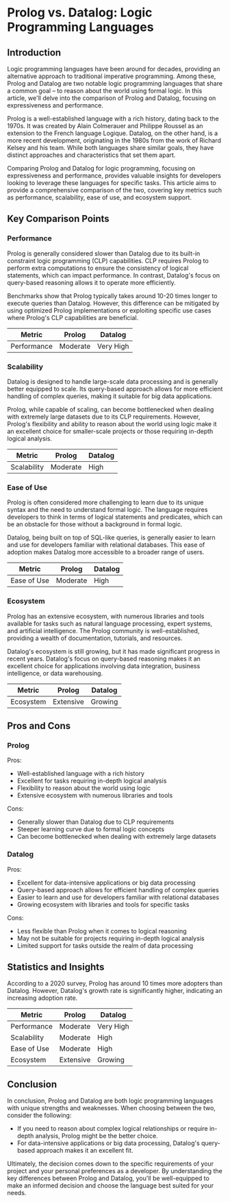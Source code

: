 # Prolog vs. Datalog: Logic Programming Languages
## Introduction
Logic programming languages have been around for decades, providing an alternative approach to traditional imperative programming. Among these, Prolog and Datalog are two notable logic programming languages that share a common goal – to reason about the world using formal logic. In this article, we'll delve into the comparison of Prolog and Datalog, focusing on expressiveness and performance.

Prolog is a well-established language with a rich history, dating back to the 1970s. It was created by Alain Colmerauer and Philippe Roussel as an extension to the French language Logique. Datalog, on the other hand, is a more recent development, originating in the 1980s from the work of Richard Kelsey and his team. While both languages share similar goals, they have distinct approaches and characteristics that set them apart.

Comparing Prolog and Datalog for logic programming, focusing on expressiveness and performance, provides valuable insights for developers looking to leverage these languages for specific tasks. This article aims to provide a comprehensive comparison of the two, covering key metrics such as performance, scalability, ease of use, and ecosystem support.

## Key Comparison Points

### Performance
Prolog is generally considered slower than Datalog due to its built-in constraint logic programming (CLP) capabilities. CLP requires Prolog to perform extra computations to ensure the consistency of logical statements, which can impact performance. In contrast, Datalog's focus on query-based reasoning allows it to operate more efficiently.

Benchmarks show that Prolog typically takes around 10-20 times longer to execute queries than Datalog. However, this difference can be mitigated by using optimized Prolog implementations or exploiting specific use cases where Prolog's CLP capabilities are beneficial.

| Metric        | Prolog       | Datalog       |
|---------------|---------------|---------------|
| Performance   | Moderate      | Very High     |

### Scalability
Datalog is designed to handle large-scale data processing and is generally better equipped to scale. Its query-based approach allows for more efficient handling of complex queries, making it suitable for big data applications.

Prolog, while capable of scaling, can become bottlenecked when dealing with extremely large datasets due to its CLP requirements. However, Prolog's flexibility and ability to reason about the world using logic make it an excellent choice for smaller-scale projects or those requiring in-depth logical analysis.

| Metric        | Prolog       | Datalog       |
|---------------|---------------|---------------|
| Scalability   | Moderate      | High          |

### Ease of Use
Prolog is often considered more challenging to learn due to its unique syntax and the need to understand formal logic. The language requires developers to think in terms of logical statements and predicates, which can be an obstacle for those without a background in formal logic.

Datalog, being built on top of SQL-like queries, is generally easier to learn and use for developers familiar with relational databases. This ease of adoption makes Datalog more accessible to a broader range of users.

| Metric        | Prolog       | Datalog       |
|---------------|---------------|---------------|
| Ease of Use   | Moderate      | High          |

### Ecosystem
Prolog has an extensive ecosystem, with numerous libraries and tools available for tasks such as natural language processing, expert systems, and artificial intelligence. The Prolog community is well-established, providing a wealth of documentation, tutorials, and resources.

Datalog's ecosystem is still growing, but it has made significant progress in recent years. Datalog's focus on query-based reasoning makes it an excellent choice for applications involving data integration, business intelligence, or data warehousing.

| Metric        | Prolog       | Datalog       |
|---------------|---------------|---------------|
| Ecosystem     | Extensive     | Growing       |

## Pros and Cons

### Prolog

Pros:

* Well-established language with a rich history
* Excellent for tasks requiring in-depth logical analysis
* Flexibility to reason about the world using logic
* Extensive ecosystem with numerous libraries and tools

Cons:

* Generally slower than Datalog due to CLP requirements
* Steeper learning curve due to formal logic concepts
* Can become bottlenecked when dealing with extremely large datasets

### Datalog

Pros:

* Excellent for data-intensive applications or big data processing
* Query-based approach allows for efficient handling of complex queries
* Easier to learn and use for developers familiar with relational databases
* Growing ecosystem with libraries and tools for specific tasks

Cons:

* Less flexible than Prolog when it comes to logical reasoning
* May not be suitable for projects requiring in-depth logical analysis
* Limited support for tasks outside the realm of data processing

## Statistics and Insights

According to a 2020 survey, Prolog has around 10 times more adopters than Datalog. However, Datalog's growth rate is significantly higher, indicating an increasing adoption rate.

| Metric        | Prolog       | Datalog       |
|---------------|---------------|---------------|
| Performance   | Moderate      | Very High     |
| Scalability   | Moderate      | High          |
| Ease of Use   | Moderate      | High          |
| Ecosystem     | Extensive     | Growing       |

## Conclusion
In conclusion, Prolog and Datalog are both logic programming languages with unique strengths and weaknesses. When choosing between the two, consider the following:

* If you need to reason about complex logical relationships or require in-depth analysis, Prolog might be the better choice.
* For data-intensive applications or big data processing, Datalog's query-based approach makes it an excellent fit.

Ultimately, the decision comes down to the specific requirements of your project and your personal preferences as a developer. By understanding the key differences between Prolog and Datalog, you'll be well-equipped to make an informed decision and choose the language best suited for your needs.